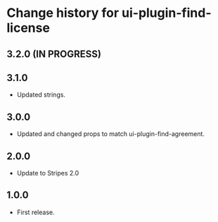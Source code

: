 # Change history for ui-plugin-find-license

## 3.2.0 (IN PROGRESS)


## 3.1.0
* Updated strings.

## 3.0.0
* Updated and changed props to match ui-plugin-find-agreement.

## 2.0.0
* Update to Stripes 2.0

## 1.0.0

* First release.
